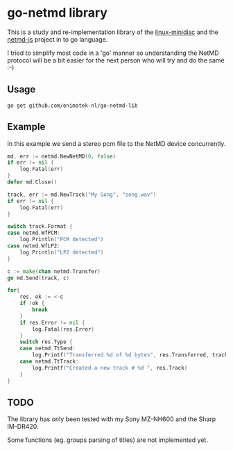 # go-netmd library

This is a study and re-implementation library of the [linux-minidisc](https://github.com/vuori/linux-minidisc) and the [netmd-js](https://github.com/cybercase/netmd-js/) project in to go language.

I tried to simplify most code in a 'go' manner so understanding the NetMD protocol will be a bit easier for the next person who will try and do the same :-) 

## Usage

`go get github.com/enimatek-nl/go-netmd-lib`

## Example
In this example we send a stereo pcm file to the NetMD device concurrently.
```go
md, err := netmd.NewNetMD(0, false)
if err != nil {
    log.Fatal(err)
}
defer md.Close()

track, err := md.NewTrack("My Song", "song.wav")
if err != nil {
    log.Fatal(err)
}

switch track.Format {
case netmd.WfPCM:
    log.Println("PCM detected")
case netmd.WfLP2:
    log.Println("LP2 detected")
}

c := make(chan netmd.Transfer)
go md.Send(track, c)

for{
    res, ok := <-c
    if !ok {
        break
    }
    if res.Error != nil {
        log.Fatal(res.Error)
    }
    switch res.Type {
    case netmd.TtSend:
        log.Printf("Transferred %d of %d bytes", res.Transferred, track.TotalBytes())
    case netmd.TtTrack:
        log.Printf("Created a new track # %d ", res.Track)
    }
}
```

## TODO
The library has only been tested with my Sony MZ-NH600 and the Sharp IM-DR420.

Some functions (eg. groups parsing of titles) are not implemented yet.
